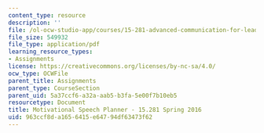 ```yaml
---
content_type: resource
description: ''
file: /ol-ocw-studio-app/courses/15-281-advanced-communication-for-leaders-spring-2016/963ccf8da1656415e64794df63473f62_MIT15_281S16_Planner.pdf
file_size: 549932
file_type: application/pdf
learning_resource_types:
- Assignments
license: https://creativecommons.org/licenses/by-nc-sa/4.0/
ocw_type: OCWFile
parent_title: Assignments
parent_type: CourseSection
parent_uid: 5a37ccf6-a32a-aab5-b3fa-5e00f7b10eb5
resourcetype: Document
title: Motivational Speech Planner - 15.281 Spring 2016
uid: 963ccf8d-a165-6415-e647-94df63473f62
---
```

